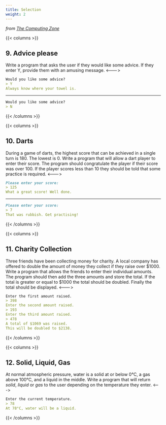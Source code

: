 ```yaml
---
title: Selection
weight: 2
---
```

*from [The Computing Zone](https://thecomputing.zone/Python/15-Challenges/)*

{{< columns >}}
## 9. Advice please
Write a program that asks the user if they would like some advice. If they enter Y, provide them with an amusing message.
<--->
```md
Would you like some advice?
> Y
Always know where your towel is.
```
---
```md
Would you like some advice?
> N
```
{{< /columns >}}

{{< columns >}}
## 10. Darts
During a game of darts, the highest score that can be achieved in a single turn is 180. The lowest is 0.
Write a program that will allow a dart player to enter their score. The program should congratulate the player if their score was over 100. If the player scores less than 10 they should be told that some practice is required.
<--->
```md
Please enter your score:
> 125
What a great score! Well done.
```
---
```md
Please enter your score:
> 7
That was rubbish. Get practising!
```
{{< /columns >}}

{{< columns >}}
## 11. Charity Collection
Three friends have been collecting money for charity. A local company has offered to double the amount of money they collect if they raise over $1000. Write a program that allows the friends to enter their individual amounts. The program should then add the three amounts and store the total. If the total is greater or equal to $1000 the total should be doubled. Finally the total should be displayed.
<--->
```md
Enter the first amount raised.
> 398
Enter the second amount raised.
> 193
Enter the third amount raised.
> 478
A total of $1069 was raised.
This will be doubled to $2138.
```
{{< /columns >}}

{{< columns >}}
## 12. Solid, Liquid, Gas
At normal atmospheric pressure, water is a solid at or below 0&deg;C, a gas above 100&deg;C, and a liquid in the middle. Write a program that will return *solid*, *liquid* or *gas* to the user depending on the temperature they enter.
<--->
```md
Enter the current temperature.
> 78
At 78°C, water will be a liquid.
```
{{< /columns >}}
